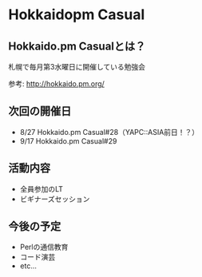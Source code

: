 # Hokkaidopm Casual

## Hokkaido.pm Casualとは？

札幌で毎月第3水曜日に開催している勉強会

参考: http://hokkaido.pm.org/

## 次回の開催日

 - 8/27 Hokkaido.pm Casual#28（YAPC::ASIA前日！？）
 - 9/17 Hokkaido.pm Casual#29

## 活動内容

 - 全員参加のLT
 - ビギナーズセッション

## 今後の予定

 - Perlの通信教育
 - コード演芸
 - etc...
